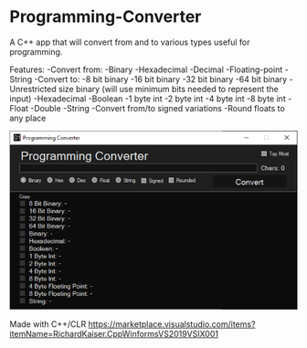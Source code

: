 # Programming-Converter

A C++ app that will convert from and to various types useful for programming. 

Features:
  -Convert from:
    -Binary
    -Hexadecimal
    -Decimal
    -Floating-point
    -String
  -Convert to:
    -8 bit binary
    -16 bit binary
    -32 bit binary
    -64 bit binary
    -Unrestricted size binary (will use minimum bits needed to represent the input)
    -Hexadecimal
    -Boolean
    -1 byte int
    -2 byte int
    -4 byte int
    -8 byte int
    -Float
    -Double
    -String
  -Convert from/to signed variations
  -Round floats to any place
  
![](images/screenshot1.png)
  
Made with C++/CLR
https://marketplace.visualstudio.com/items?itemName=RichardKaiser.CppWinformsVS2019VSIX001
